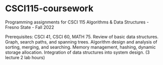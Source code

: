 # CSCI115-coursework

Programming assignments for CSCI 115 Algorithms & Data Structures - Fresno State - Fall 2022

Prerequisites: CSCI 41, CSCI 60, MATH 75. Review of basic data structures. Graph, search paths, and spanning trees. Algorithm design and analysis of sorting, merging, and searching. Memory management, hashing, dynamic storage allocation. Integration of data structures into system design. (3 lecture 2 lab hours)
